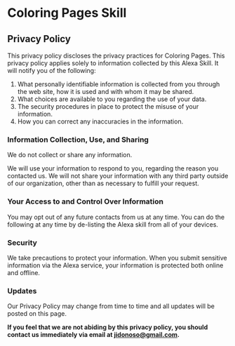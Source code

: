 # Coloring Pages Skill

## Privacy Policy

This privacy policy discloses the privacy practices for Coloring Pages. This privacy policy applies solely to information collected by this Alexa Skill. It will notify you of the following:

1. What personally identifiable information is collected from you through the web site, how it is used and with whom it may be shared.
1. What choices are available to you regarding the use of your data.
1. The security procedures in place to protect the misuse of your information.
1. How you can correct any inaccuracies in the information.

### Information Collection, Use, and Sharing

We do not collect or share any information.

We will use your information to respond to you, regarding the reason you contacted us. We will not share your information with any third party outside of our organization, other than as necessary to fulfill your request.

### Your Access to and Control Over Information

You may opt out of any future contacts from us at any time. You can do the following at any time by de-listing the Alexa skill from all of your devices.

### Security

We take precautions to protect your information. When you submit sensitive information via the Alexa service, your information is protected both online and offline.

### Updates

Our Privacy Policy may change from time to time and all updates will be posted on this page.

**If you feel that we are not abiding by this privacy policy, you should contact us immediately via email at jidonoso@gmail.com.**